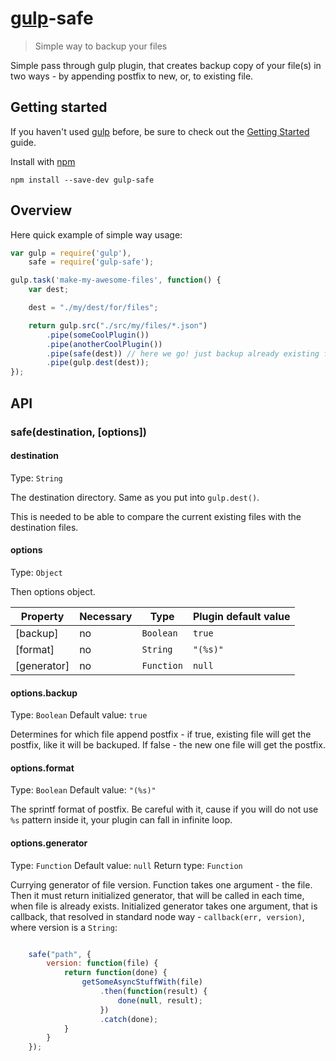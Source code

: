 # [gulp](http://gulpjs.com)-safe

> Simple way to backup your files

Simple pass through gulp plugin, that creates backup copy of your file(s) in two ways - by appending postfix to new, or, to existing file.

## Getting started

If you haven't used [gulp](http://gulpjs.com) before, be sure to check out the [Getting Started](https://github.com/gulpjs/gulp/blob/master/docs/getting-started.md) guide.

Install with [npm](https://npmjs.org/package/gulp-safe)

```
npm install --save-dev gulp-safe
```

## Overview

Here quick example of simple way usage:

```javascript
var gulp = require('gulp'),
	safe = require('gulp-safe');

gulp.task('make-my-awesome-files', function() {
	var dest;

	dest = "./my/dest/for/files";

	return gulp.src("./src/my/files/*.json")
		.pipe(someCoolPlugin())
		.pipe(anotherCoolPlugin())
		.pipe(safe(dest)) // here we go! just backup already existing files before they overwritten
		.pipe(gulp.dest(dest));
});
```

## API

### safe(destination, [options])

#### destination

Type: `String`

The destination directory. Same as you put into `gulp.dest()`.

This is needed to be able to compare the current existing files with the destination files.

#### options

Type: `Object`

Then options object.

Property     | Necessary | Type       | Plugin default value
-------------|-----------|------------|---------------------
[backup]     | no        | `Boolean`  | `true`
[format]     | no        | `String`   | `"(%s)"`
[generator]  | no        | `Function` | `null`

#### options.backup
Type: `Boolean`
Default value: `true`

Determines for which file append postfix - if true, existing file will get the postfix, like it will be backuped. If false - the new one file will get the postfix.

#### options.format
Type: `Boolean`
Default value: `"(%s)"`

The sprintf format of postfix. Be careful with it, cause if you will do not use `%s` pattern inside it, your plugin can fall in infinite loop.

#### options.generator
Type: `Function`
Default value: `null`
Return type: `Function`

Currying generator of file version. Function takes one argument - the file. Then it must return initialized generator, that will be called in each time, when file is already exists. Initialized generator takes one argument, that is callback, that resolved in standard node way - `callback(err, version)`, where version is a `String`:
```js

	safe("path", {
		version: function(file) {
			return function(done) {
				getSomeAsyncStuffWith(file)
					.then(function(result) {
						done(null, result);
					})
					.catch(done);
			}
		}
	});

```